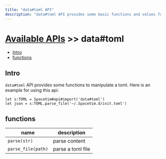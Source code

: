 ```yaml
---
title: "data#toml API"
description: "data#toml API provides some basic functions and values for toml."
---
```


# [Available APIs](../../) >> data#toml

<!-- vim-markdown-toc GFM -->

- [Intro](#intro)
- [functions](#functions)

<!-- vim-markdown-toc -->

## Intro

`data#toml` API provides some functions to manipulate a toml. Here is an example for using this api:

```vim
let s:TOML = SpaceVim#api#import('data#toml')
let json = s:TOML.parse_file('~/.SpaceVim.d/init.toml')
```

## functions

| name               | description       |
| ------------------ | ----------------- |
| `parse(str)`       | parse content     |
| `parse_file(path)` | parse a toml file |
